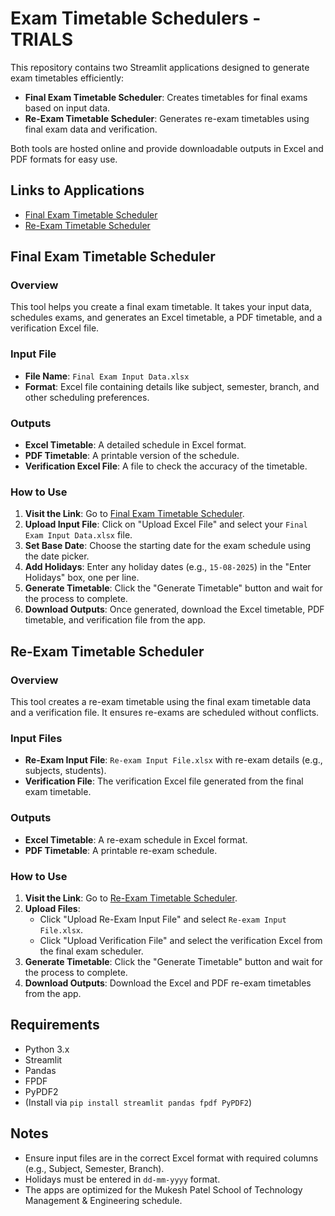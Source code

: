 # Exam Timetable Schedulers  - TRIALS

This repository contains two Streamlit applications designed to generate exam timetables efficiently:

- **Final Exam Timetable Scheduler**: Creates timetables for final exams based on input data.
- **Re-Exam Timetable Scheduler**: Generates re-exam timetables using final exam data and verification.

Both tools are hosted online and provide downloadable outputs in Excel and PDF formats for easy use.

## Links to Applications

- [Final Exam Timetable Scheduler](https://examtimetablescheduler-dqttcyf5vzakkjfpkt6xhp.streamlit.app/)
- [Re-Exam Timetable Scheduler](https://re-examtimetablescheduler-gndknuqn7whtdxe6cvubaw.streamlit.app/)

## Final Exam Timetable Scheduler

### Overview
This tool helps you create a final exam timetable. It takes your input data, schedules exams, and generates an Excel timetable, a PDF timetable, and a verification Excel file.

### Input File
- **File Name**: `Final Exam Input Data.xlsx`
- **Format**: Excel file containing details like subject, semester, branch, and other scheduling preferences.

### Outputs
- **Excel Timetable**: A detailed schedule in Excel format.
- **PDF Timetable**: A printable version of the schedule.
- **Verification Excel File**: A file to check the accuracy of the timetable.

### How to Use
1. **Visit the Link**: Go to [Final Exam Timetable Scheduler](https://examtimetablescheduler-dqttcyf5vzakkjfpkt6xhp.streamlit.app/).
2. **Upload Input File**: Click on "Upload Excel File" and select your `Final Exam Input Data.xlsx` file.
3. **Set Base Date**: Choose the starting date for the exam schedule using the date picker.
4. **Add Holidays**: Enter any holiday dates (e.g., `15-08-2025`) in the "Enter Holidays" box, one per line.
5. **Generate Timetable**: Click the "Generate Timetable" button and wait for the process to complete.
6. **Download Outputs**: Once generated, download the Excel timetable, PDF timetable, and verification file from the app.

## Re-Exam Timetable Scheduler

### Overview
This tool creates a re-exam timetable using the final exam timetable data and a verification file. It ensures re-exams are scheduled without conflicts.

### Input Files
- **Re-Exam Input File**: `Re-exam Input File.xlsx` with re-exam details (e.g., subjects, students).
- **Verification File**: The verification Excel file generated from the final exam timetable.

### Outputs
- **Excel Timetable**: A re-exam schedule in Excel format.
- **PDF Timetable**: A printable re-exam schedule.

### How to Use
1. **Visit the Link**: Go to [Re-Exam Timetable Scheduler](https://re-examtimetablescheduler-gndknuqn7whtdxe6cvubaw.streamlit.app/).
2. **Upload Files**: 
   - Click "Upload Re-Exam Input File" and select `Re-exam Input File.xlsx`.
   - Click "Upload Verification File" and select the verification Excel from the final exam scheduler.
3. **Generate Timetable**: Click the "Generate Timetable" button and wait for the process to complete.
4. **Download Outputs**: Download the Excel and PDF re-exam timetables from the app.

## Requirements
- Python 3.x
- Streamlit
- Pandas
- FPDF
- PyPDF2
- (Install via `pip install streamlit pandas fpdf PyPDF2`)

## Notes
- Ensure input files are in the correct Excel format with required columns (e.g., Subject, Semester, Branch).
- Holidays must be entered in `dd-mm-yyyy` format.
- The apps are optimized for the Mukesh Patel School of Technology Management & Engineering schedule.
